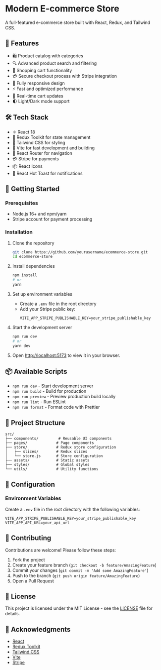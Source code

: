 # Modern E-commerce Store

A full-featured e-commerce store built with React, Redux, and Tailwind CSS.

## 🚀 Features

- 🛍️ Product catalog with categories
- 🔍 Advanced product search and filtering
- 🛒 Shopping cart functionality
- 💳 Secure checkout process with Stripe integration
- 📱 Fully responsive design
- ⚡ Fast and optimized performance
- 🔄 Real-time cart updates
- 🌓 Light/Dark mode support

## 🛠️ Tech Stack

- ⚛️ React 18
- 🔄 Redux Toolkit for state management
- 🎨 Tailwind CSS for styling
- 🚀 Vite for fast development and building
- 🔄 React Router for navigation
- 💳 Stripe for payments
- 📦 React Icons
- 📝 React Hot Toast for notifications

## 🚀 Getting Started

### Prerequisites

- Node.js 16+ and npm/yarn
- Stripe account for payment processing

### Installation

1. Clone the repository
   ```bash
   git clone https://github.com/yourusername/ecommerce-store.git
   cd ecommerce-store
   ```

2. Install dependencies
   ```bash
   npm install
   # or
   yarn
   ```

3. Set up environment variables
   - Create a `.env` file in the root directory
   - Add your Stripe public key:
     ```
     VITE_APP_STRIPE_PUBLISHABLE_KEY=your_stripe_publishable_key
     ```

4. Start the development server
   ```bash
   npm run dev
   # or
   yarn dev
   ```

5. Open [http://localhost:5173](http://localhost:5173) to view it in your browser.

## 📦 Available Scripts

- `npm run dev` - Start development server
- `npm run build` - Build for production
- `npm run preview` - Preview production build locally
- `npm run lint` - Run ESLint
- `npm run format` - Format code with Prettier

## 📂 Project Structure

```
src/
├── components/         # Reusable UI components
├── pages/             # Page components
├── store/             # Redux store configuration
│   ├── slices/        # Redux slices
│   └── store.js       # Store configuration
├── assets/            # Static assets
├── styles/            # Global styles
└── utils/             # Utility functions
```

## 🔧 Configuration

### Environment Variables

Create a `.env` file in the root directory with the following variables:

```
VITE_APP_STRIPE_PUBLISHABLE_KEY=your_stripe_publishable_key
VITE_APP_API_URL=your_api_url
```

## 🤝 Contributing

Contributions are welcome! Please follow these steps:

1. Fork the project
2. Create your feature branch (`git checkout -b feature/AmazingFeature`)
3. Commit your changes (`git commit -m 'Add some AmazingFeature'`)
4. Push to the branch (`git push origin feature/AmazingFeature`)
5. Open a Pull Request

## 📄 License

This project is licensed under the MIT License - see the [LICENSE](LICENSE) file for details.

## 🙏 Acknowledgments

- [React](https://reactjs.org/)
- [Redux Toolkit](https://redux-toolkit.js.org/)
- [Tailwind CSS](https://tailwindcss.com/)
- [Vite](https://vitejs.dev/)
- [Stripe](https://stripe.com/)

 